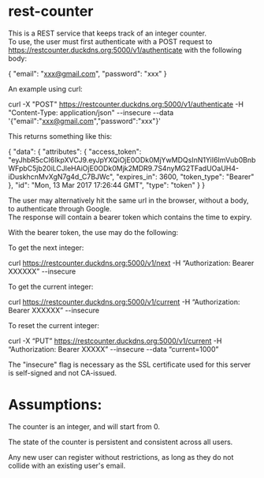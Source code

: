 # rest-counter

This is a REST service that keeps track of an integer counter.  
To use, the user must first authenticate with a POST request to https://restcounter.duckdns.org:5000/v1/authenticate with the following body:

{ "email": "xxx@gmail.com", "password": "xxx" }

An example using curl:

curl -X "POST" https://restcounter.duckdns.org:5000/v1/authenticate -H "Content-Type: application/json" --insecure --data '{"email":"xxx@gmail.com","password":"xxx"}'

This returns something like this:

{
  "data": {
    "attributes": {
      "access_token": "eyJhbR5cCI6IkpXVCJ9.eyJpYXQiOjE0ODk0MjYwMDQsInN1YiI6ImVub0BnbWFpbC5jb20iLCJleHAiOjE0ODk0Mjk2MDR9.7S4nyMG2TFadUOaUH4-iDuskhcnMvXgN7g4d_C7BJWc",
      "expires_in": 3600,
      "token_type": "Bearer"
    },
    "id": "Mon, 13 Mar 2017 17:26:44 GMT",
    "type": "token"
  }
}

The user may alternatively hit the same url in the browser, without a body, to authenticate through Google.  
The response will contain a bearer token which contains the time to expiry.

With the bearer token, the use may do the following:

To get the next integer:

curl https://restcounter.duckdns.org:5000/v1/next -H “Authorization: Bearer XXXXXX” --insecure

To get the current integer:

curl https://restcounter.duckdns.org:5000/v1/current -H “Authorization: Bearer XXXXXX” --insecure

To reset the current integer:

curl -X “PUT” https://restcounter.duckdns.org:5000/v1/current -H “Authorization: Bearer XXXXX” --insecure
--data “current=1000”

The "insecure" flag is necessary as the SSL certificate used for this server is self-signed and not CA-issued.


# Assumptions:

The counter is an integer, and will start from 0.

The state of the counter is persistent and consistent across all users.

Any new user can register without restrictions, as long as they do not collide with an existing user's email.

